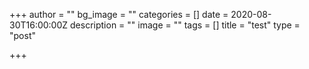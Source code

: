 +++
author = ""
bg_image = ""
categories = []
date = 2020-08-30T16:00:00Z
description = ""
image = ""
tags = []
title = "test"
type = "post"

+++
